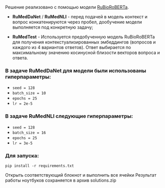 Решение реализовано с помощью модели [RuBioRoBERTa](https://huggingface.co/alexyalunin/RuBioRoBERTa).

- **RuMedDaNet** / **RuMedNLI** - перед подачей в модель контекст и вопрос конкатенируются через пробел, дообучение модели выполняется под конкретную задачу;

- **RuMedTest** - Используется предобученную модель RuBioRoBERTa для получения контекстуализированных эмбеддингов (вопросов и каждого из 4 вариантов ответов). Ответ выбирается по максимальному значению косинусной близости векторов вопроса и ответа.

### В задаче RuMedDaNet для модели были использованы гиперпараметры:
- `seed = 128`
- `batch_size = 10`
- `epochs = 25`
- `lr = 2e-5`
### В задаче RuMedNLI следующие гиперпараметры:
- `seed = 128`
- `batch_size = 16`
- `epochs = 25`
- `lr = 3e-5`

### Для запуска:
`pip install -r requirements.txt`

Открыть соответствующий блокнот и выполнить все ячейки
Результат работы ноутбуков сохраняется в архив solutions.zip